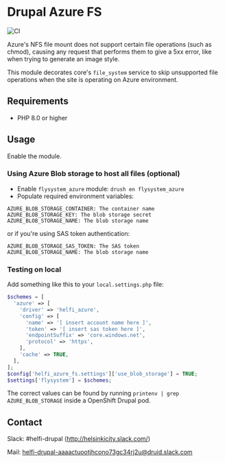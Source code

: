 # Drupal Azure FS

![CI](https://github.com/City-of-Helsinki/drupal-module-helfi-azure-fs/workflows/CI/badge.svg)

Azure's NFS file mount does not support certain file operations (such as chmod), causing any request that performs them to give a 5xx error, like when trying to generate an image style.

This module decorates core's `file_system` service to skip unsupported file operations when the site is operating on Azure environment.

## Requirements

- PHP 8.0 or higher

## Usage

Enable the module.

### Using Azure Blob storage to host all files (optional)

- Enable `flysystem_azure` module: `drush en flysystem_azure`
- Populate required environment variables:
```
AZURE_BLOB_STORAGE_CONTAINER: The container name
AZURE_BLOB_STORAGE_KEY: The blob storage secret
AZURE_BLOB_STORAGE_NAME: The blob storage name
```

or if you're using SAS token authentication:

```
AZURE_BLOB_STORAGE_SAS_TOKEN: The SAS token
AZURE_BLOB_STORAGE_NAME: The blob storage name
```

### Testing on local

Add something like this to your `local.settings.php` file:

```php
$schemes = [
  'azure' => [
    'driver' => 'helfi_azure',
    'config' => [
      'name' => '[ insert account name here ]',
      'token' => '[ insert sas token here ]',
      'endpointSuffix' => 'core.windows.net',
      'protocol' => 'https',
    ],
    'cache' => TRUE,
  ],
];
$config['helfi_azure_fs.settings']['use_blob_storage'] = TRUE;
$settings['flysystem'] = $schemes;
```

The correct values can be found by running `printenv | grep AZURE_BLOB_STORAGE` inside a OpenShift Drupal pod.

## Contact

Slack: #helfi-drupal (http://helsinkicity.slack.com/)

Mail: helfi-drupal-aaaactuootjhcono73gc34rj2u@druid.slack.com
